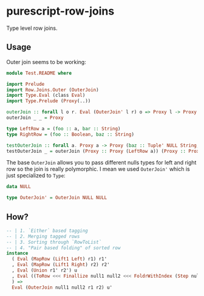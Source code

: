 # purescript-row-joins

Type level row joins.

## Usage

Outer join seems to be working:

```purescript
module Test.README where

import Prelude
import Row.Joins.Outer (OuterJoin)
import Type.Eval (class Eval)
import Type.Prelude (Proxy(..))

outerJoin :: forall l o r. Eval (OuterJoin' l r) o => Proxy l -> Proxy r -> Proxy o
outerJoin _ _ = Proxy

type LeftRow a = (foo :: a, bar :: String)
type RightRow = (foo :: Boolean, baz :: String)

testOuterJoin :: forall a. Proxy a -> Proxy (baz :: Tuple' NULL String, bar :: Tuple' String NULL, foo :: Tuple' a Boolean)
testOuterJoin _ = outerJoin (Proxy :: Proxy (LeftRow a)) (Proxy :: Proxy RightRow)
```

The base `OuterJoin` allows you to pass different nulls types for left and right row so the join is really polymorphic. I mean we used `OuterJoin'` which is just specialized to `Type`:

```purescript
data NULL

type OuterJoin' = OuterJoin NULL NULL
```


## How?

```purescript
-- | 1. `Either` based tagging
-- | 2. Merging tagged rows
-- | 3. Sorting through `RowToList`
-- | 4. "Pair based folding" of sorted row
instance
  ( Eval (MapRow (Lift1 Left) r1) r1'
  , Eval (MapRow (Lift1 Right) r2) r2'
  , Eval (Union r1' r2') u
  , Eval ((ToRow <<< Finallize null1 null2 <<< FoldrWithIndex (Step null1 null2) (Lift Nothing) <<< FromRow) u) u'
  ) =>
  Eval (OuterJoin null1 null2 r1 r2) u'
```
